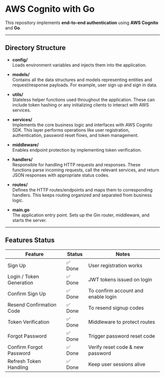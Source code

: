 # AWS Cognito with Go

This repository implements **end-to-end authentication** using **AWS Cognito** and **Go**.

---

## Directory Structure

- **config/**  
  Loads environment variables and injects them into the application.

- **models/**  
  Contains all the data structures and models representing entities and request/response payloads. For example, user sign up and sign in data.

- **utils/**  
  Stateless helper functions used throughout the application. These can include token hashing or any initializing clients to interact with AWS services.

- **services/**  
  Implements the core business logic and interfaces with AWS Cognito SDK. This layer performs operations like user registration, authentication, password reset flows, and token management.

- **middleware/**  
  Enables endpoint protection by implementing token verification.

- **handlers/**  
  Responsible for handling HTTP requests and responses. These functions parse incoming requests, call the relevant services, and return JSON responses with appropriate status codes.

- **routes/**  
  Defines the HTTP routes/endpoints and maps them to corresponding handlers. This keeps routing organized and separated from business logic.

- **main.go**  
  The application entry point. Sets up the Gin router, middleware, and starts the server.

---

## Features Status

| Feature                  | Status  | Notes                               |
| ------------------------ | ------- | ----------------------------------- |
| Sign Up                  | ✅ Done | User registration works             |
| Login / Token Generation | ✅ Done | JWT tokens issued on login          |
| Confirm Sign Up          | ✅ Done | To confirm account and enable login |
| Resend Confirmation Code | ✅ Done | To resend signup codes              |
| Token Verification       | ✅ Done | Middleware to protect routes        |
| Forgot Password          | ✅ Done | Trigger password reset code         |
| Confirm Forgot Password  | ✅ Done | Verify reset code & new password    |
| Refresh Token Handling   | ✅ Done | Keep user sessions alive            |
